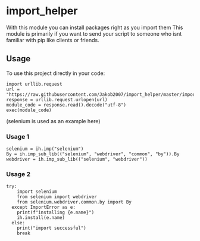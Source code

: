# import_helper

With this module you can install packages right as you import them
This module is primarily if you want to send your script to someone who isnt familiar with pip like clients or friends.

## Usage

To use this project directly in your code:
```
import urllib.request
url = "https://raw.githubusercontent.com/Jakob2007/import_helper/master/import_helper.py"
response = urllib.request.urlopen(url)
module_code = response.read().decode("utf-8")
exec(module_code)
```

(selenium is used as an example here)

### Usage 1
```
selenium = ih.imp("selenium")
By = ih.imp_sub_lib(("selenium", "webdriver", "common", "by")).By
webdriver = ih.imp_sub_lib(("selenium", "webdriver"))
```

### Usage 2
```
try:
    import selenium
    from selenium import webdriver
    from selenium.webdriver.common.by import By
  except ImportError as e:
    print(f"installing {e.name}")
    ih.install(e.name)
  else:
    print("import successful")
    break
```
